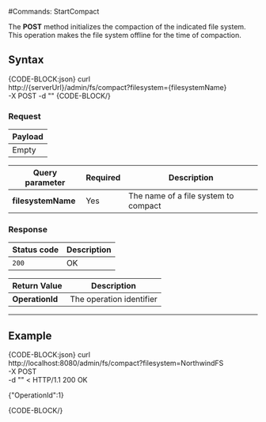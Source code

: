#Commands: StartCompact

The **POST** method initializes the compaction of the indicated file system. This operation makes the file system offline for the time of compaction.

## Syntax

{CODE-BLOCK:json}
curl \
	http://{serverUrl}/admin/fs/compact?filesystem={filesystemName}  \
	-X POST 
    -d ""
{CODE-BLOCK/}

### Request

| Payload |
| ------- |
| Empty |

| Query parameter | Required | Description |
| ------------- | -- | ---- |
| **filesystemName** | Yes | The name of a file system to compact |

### Response

| Status code | Description |
| ----------- | - |
| `200` | OK |

| Return Value | Description |
| ------------- | ------------- |
| **OperationId** | The operation identifier |

<hr />

## Example

{CODE-BLOCK:json}
curl \
	http://localhost:8080/admin/fs/compact?filesystem=NorthwindFS  \
	-X POST \
	-d ""
< HTTP/1.1 200 OK

{"OperationId":1}

{CODE-BLOCK/}
